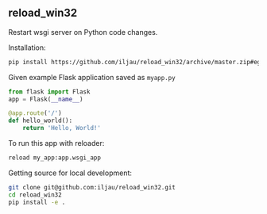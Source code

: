 reload_win32
-----------------------------

Restart wsgi server on Python code changes.

Installation:
```bash
pip install https://github.com/iljau/reload_win32/archive/master.zip#egg=reload_win32
```

Given example Flask application saved as `myapp.py`

```python
from flask import Flask
app = Flask(__name__)

@app.route('/')
def hello_world():
    return 'Hello, World!'
```

To run this app with reloader:

```bash
reload my_app:app.wsgi_app
```

Getting source for local development:
```bash
git clone git@github.com:iljau/reload_win32.git
cd reload_win32
pip install -e .
```